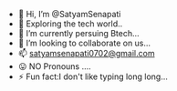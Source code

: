 - 👋 Hi, I’m @SatyamSenapati
- 👀 Exploring the tech world..
- 🌱 I’m currently persuing Btech...
- 💞️ I’m looking to collaborate on us...
- 📫 satyamsenapati0702@gmail.com  
- 😛 NO Pronouns ....
- ⚡ Fun fact:I don't like typing long long...

<!---
SatyamSenapati/SatyamSenapati is a ✨ special ✨ repository because its `README.md` (this file) appears on your GitHub profile.
You can click the Preview link to take a look at your changes.
--->
